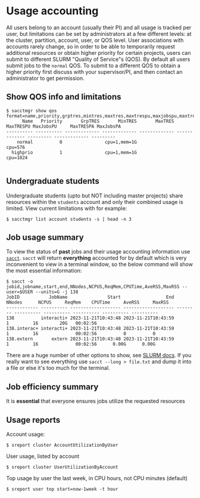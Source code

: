 # Usage accounting
All users belong to an account (usually their PI) and all usage is tracked per user, but limitations can be set by administrators at a few different levels: at the cluster, partition, account, user, or QOS level. User associations with accounts rarely change, so in order to be able to temporarily request additional resources or obtain higher priority for certain projects, users can submit to different SLURM "Quality of Service"s (QOS). By default all users submit jobs to the `normal` QOS. To submit to a different QOS to obtain a higher priority first discuss with your supervisor/PI, and then contact an administrator to get permission.

## Show QOS info and limitations
```
$ sacctmgr show qos format=name,priority,grptres,mintres,maxtres,maxtrespu,maxjobspu,maxtrespa,maxjobspa
      Name   Priority       GrpTRES       MinTRES       MaxTRES     MaxTRESPU MaxJobsPU     MaxTRESPA MaxJobsPA 
---------- ---------- ------------- ------------- ------------- ------------- --------- ------------- --------- 
    normal          0                cpu=1,mem=1G                     cpu=576                                   
  highprio          1                cpu=1,mem=1G                    cpu=1024                                   
                                 
```

## Undergraduate students
Undergraduate students (upto but NOT including master projects) share resources within the `students` account and only their combined usage is limited. View current limitations with for example:

```
$ sacctmgr list account students -s | head -n 3
```

## Job usage summary
To view the status of **past** jobs and their usage accounting information use [`sacct`](https://slurm.schedmd.com/archive/slurm-23.02.6/sacct.html). `sacct` will return **everything** accounted for by default which is very inconvenient to view in a terminal window, so the below command will show the most essential information:
```
$ sacct -o jobid,jobname,start,end,NNodes,NCPUS,ReqMem,CPUTime,AveRSS,MaxRSS --user=$USER --units=G -j 138
JobID           JobName               Start                 End   NNodes      NCPUS     ReqMem    CPUTime     AveRSS     MaxRSS 
------------ ---------- ------------------- ------------------- -------- ---------- ---------- ---------- ---------- ---------- 
138          interacti+ 2023-11-21T10:43:48 2023-11-21T10:43:59        1         16        20G   00:02:56                       
138.interac+ interacti+ 2023-11-21T10:43:48 2023-11-21T10:43:59        1         16              00:02:56          0          0 
138.extern       extern 2023-11-21T10:43:48 2023-11-21T10:43:59        1         16              00:02:56      0.00G      0.00G 

```

There are a huge number of other options to show, see [SLURM docs](https://slurm.schedmd.com/archive/slurm-23.02.6/sacct.html#SECTION_Job-Accounting-Fields). If you really want to see everything use `sacct --long > file.txt` and dump it into a file or else it's too much for the terminal.

## Job efficiency summary
It is **essential** that everyone ensures jobs utilize the requested resources 

## Usage reports
Account usage:
```
$ sreport cluster AccountUtilizationByUser
```

User usage, listed by account
```
$ sreport cluster UserUtilizationByAccount
```

Top usage by user the last week, in CPU hours, not CPU minutes (default)
```
$ sreport user top start=now-1week -t hour
```

